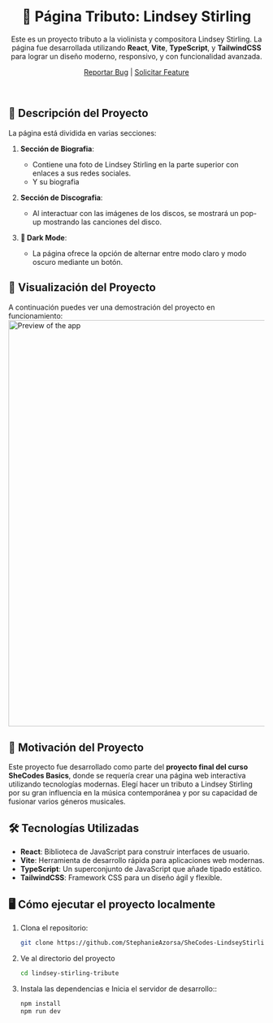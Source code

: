  <!-- PROJECT PRESENTATION -->
<div align="center">

  <h1 align="center">🎻 Página Tributo: Lindsey Stirling</h1>

<text>
Este es un proyecto tributo a la violinista y compositora Lindsey Stirling. 
 La página fue desarrollada utilizando <b>React</b>, <b>Vite</b>, <b>TypeScript</b>, y <b>TailwindCSS</b> 
 para lograr un diseño moderno, responsivo, y con funcionalidad avanzada.

</text>
  <p align="center">
    <a href="https://github.com/StephanieAzorsa/SheCodes-LindseyStirling/issues">Reportar Bug</a>
    |
    <a href="https://github.com/StephanieAzorsa/SheCodes-LindseyStirling/issues">Solicitar Feature</a>
  </p>
</div></br>

## 📜 Descripción del Proyecto

La página está dividida en varias secciones:

1. **Sección de Biografia**: 
   - Contiene una foto de Lindsey Stirling en la parte superior con enlaces a sus redes sociales.
   - Y su biografia

2. **Sección de Discografia**:
   - Al interactuar con las imágenes de los discos, se mostrará un pop-up mostrando las canciones del disco.

3. **🌙 Dark Mode**:
   - La página ofrece la opción de alternar entre modo claro y modo oscuro mediante un botón.


## 🎥 Visualización del Proyecto

A continuación puedes ver una demostración del proyecto en funcionamiento:
<img src="public/images/preview-v1.2.0.gif" alt="Preview of the app" width="800"/>

## 🎯 Motivación del Proyecto

Este proyecto fue desarrollado como parte del **proyecto final del curso SheCodes Basics**, donde se requería crear una página web interactiva utilizando tecnologías modernas. Elegí hacer un tributo a Lindsey Stirling por su gran influencia en la música contemporánea y por su capacidad de fusionar varios géneros musicales.

## 🛠️ Tecnologías Utilizadas

- **React**: Biblioteca de JavaScript para construir interfaces de usuario.
- **Vite**: Herramienta de desarrollo rápida para aplicaciones web modernas.
- **TypeScript**: Un superconjunto de JavaScript que añade tipado estático.
- **TailwindCSS**: Framework CSS para un diseño ágil y flexible.
  
## 🖥️ Cómo ejecutar el proyecto localmente

1. Clona el repositorio:

   ```bash
   git clone https://github.com/StephanieAzorsa/SheCodes-LindseyStirling.git
   ```
2. Ve al directorio del proyecto
   ```bash
   cd lindsey-stirling-tribute
   ```
3. Instala las dependencias e Inicia el servidor de desarrollo::
   ```bash
   npm install
   npm run dev
   ```




   

